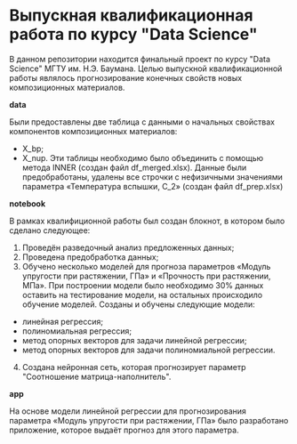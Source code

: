 # Выпускная квалификационная работа по курсу "Data Science"
В данном репозитории находится финальный проект по курсу "Data Science" МГТУ им. Н.Э. Баумана. Целью выпускной квалификационной работы являлось прогнозирование конечных свойств новых композиционных материалов.

**data** 

Были предоставлены две таблица с данными о начальных свойствах компонентов композиционных материалов:
* X_bp;
* X_nup.
Эти таблицы необходимо было объединить с помощью метода INNER (создан файл df_merged.xlsx). Данные были предобработаны, удалены все строчки с нефизичными значениями параметра «Температура вспышки, С_2» (создан файл df_prep.xlsx)

**notebook**

В рамках квалифиционной работы был создан блокнот, в котором было сделано следующее:
1.	Проведён разведочный анализ предложенных данных;
2.	Проведена предобработка данных; 
3.	Обучено несколько моделей для прогноза параметров «Модуль упругости при растяжении, ГПа» и «Прочность при растяжении, МПа». При построении модели было необходимо 30% данных оставить на тестирование модели, на остальных происходило обучение моделей. Созданы и обучены следующие модели:
* линейная регрессия;
* полиномиальная регрессия;
*	метод опорных векторов для задачи линейной регрессии;
*	метод опорных векторов для задачи полиномиальной регрессии.
4.	Создана нейронная сеть, которая прогнозирует параметр "Соотношение матрица-наполнитель". 

**app**

На основе модели линейной регрессии для прогнозирования параметра «Модуль упругости при растяжении, ГПа» было разработано приложение, которое выдаёт прогноз для этого параметра. 
